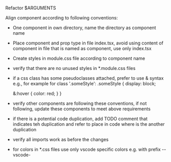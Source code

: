 Refactor $ARGUMENTS

Align component according to following conventions:

- One component in own directory, name the directory as component name
- Place component and prop type in file index.tsx, avoid using content of component in file that is named as component, use only index.tsx
- Create styles in module.css file according to component name
- verify that there are no unused styles in \*.module.css files
- if a css class has some pseudoclasses attached, prefer to use & syntax e.g., for example for class '.someStyle':
  .someStyle {
    display: block;

    &:hover {
    color: red;
    }
  }

- verify other components are following these conventions, if not following, update these components to meet above requirements
- if there is a potential code duplication, add TODO comment that indicates teh duplication and refer to place in code where is the another duplication
- verify all imports work as before the changes
- for colors in *.css files use only vscode specific colors e.g. with prefix --vscode-
